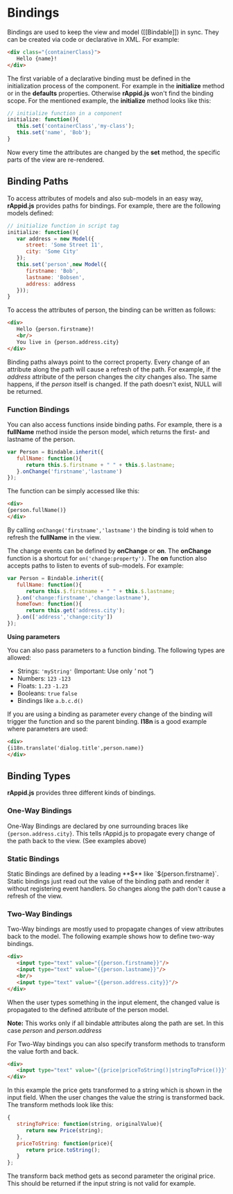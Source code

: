 # Bindings

Bindings are used to keep the view and model ([[Bindable]]) in sync. They can be created via code or declarative in XML. For example:

```html
<div class="{containerClass}">
   Hello {name}!
</div>
```

The first variable of a declarative binding must be defined in the initialization process of the component. For example in the **initialize** method or in the **defaults** properties. Otherwise **rAppid.js** won't find the binding scope. For the mentioned example, the **initialize** method looks like this: 
```javascript
// initialize function in a component
initialize: function(){
   this.set('containerClass','my-class');
   this.set('name', 'Bob');
}
```
Now every time the attributes are changed by the **set** method, the specific parts of the view are re-rendered.

## Binding Paths

To access attributes of models and also sub-models in an easy way, **rAppid.js** provides paths for bindings. For example, there are the following models defined:

```javascript
// initialize function in script tag
initialize: function(){
   var address = new Model({
      street: 'Some Street 11',
      city: 'Some City'
   });
   this.set('person',new Model({
      firstname: 'Bob',
      lastname: 'Bobsen',
      address: address
   }));
}
```
To access the attributes of person, the binding can be written as follows:
```html
<div>
   Hello {person.firstname}!
   <br/>
   You live in {person.address.city}
</div>
```

Binding paths always point to the correct property. Every change of an attribute along the path will cause a refresh of the path. For example, if the _address_ attribute of the person changes the _city_ changes also. The same happens, if the _person_ itself is changed. If the path doesn't exist, NULL will be returned.

### Function Bindings 
You can also access functions inside binding paths. For example, there is a **fullName** method inside the person model, which returns the first- and lastname of the person.
```js
var Person = Bindable.inherit({
   fullName: function(){
      return this.$.firstname + " " + this.$.lastname;
   }.onChange('firstname','lastname')
});
```
The function can be simply accessed like this:
```html
<div>
{person.fullName()}
</div>
```
By calling `onChange('firstname','lastname')` the binding is told when to refresh the **fullName** in the view.

The change events can be defined by **onChange** or **on**.
The **onChange** function is a shortcut for `on('change:property')`. 
The **on** function also accepts paths to listen to events of sub-models. For example: 
```js
var Person = Bindable.inherit({
   fullName: function(){
      return this.$.firstname + " " + this.$.lastname;
   }.on('change:firstname','change:lastname'),
   homeTown: function(){
      return this.get('address.city');
   }.on(['address','change:city'])
});
```

**Using parameters**

You can also pass parameters to a function binding. The following types are allowed:
* Strings: `'myString'` (Important: Use only _'_ not _"_)
* Numbers: `123` `-123`
* Floats: `1.23`  `-1.23` 
* Booleans: `true` `false`
* Bindings like `a.b.c.d()`

If you are using a binding as parameter every change of the binding will trigger the function and so the parent binding. **I18n** is a good example where parameters are used:

```html
<div>
{i18n.translate('dialog.title',person.name)}
</div>
```

## Binding Types

**rAppid.js** provides three different kinds of bindings.

### One-Way Bindings

One-Way Bindings are declared by one surrounding braces like `{person.address.city}`. This tells rAppid.js to propagate every change of the path back to the view. (See examples above)   

### Static Bindings

Static Bindings are defined by a leading **$** like `${person.firstname}`. Static bindings just read out the value of the binding path and render it without registering event handlers. So changes along the path don't cause a refresh of the view.

### Two-Way Bindings

Two-Way bindings are mostly used to propagate changes of view attributes back to the model. The following example shows how to define two-way bindings.
```html
<div>
   <input type="text" value="{{person.firstname}}"/>
   <input type="text" value="{{person.lastname}}"/>
   <br/>
   <input type="text" value="{{person.address.city}}"/>
</div>
```
When the user types something in the input element, the changed value is propagated to the defined attribute of the person model.

**Note:** This works only if all bindable attributes along the path are set. In this case _person_ and _person.address_

For Two-Way bindings you can also specify transform methods to transform the value forth and back.
```html
<div>
   <input type="text" value="{{price|priceToString()|stringToPrice()}}"/>
</div>
```

In this example the price gets transformed to a string which is shown in the input field. When the user changes the value the string is transformed back. The transform methods look like this:

```js
{
   stringToPrice: function(string, originalValue){
      return new Price(string);
   },
   priceToString: function(price){
      return price.toString();
   }
};
```
  
The transform back method gets as second parameter the original price. This should be returned if the input string is not valid for example.  